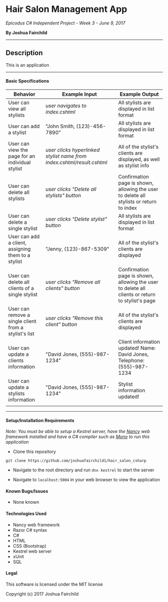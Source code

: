 # Hair Salon Management App

*Epicodus C# Independent Project - Week 3 - June 9, 2017*

**By Joshua Fairchild**

---

## Description

This is an application

---

#### Basic Specifications

| Behavior | Example Input | Example Output |
|----------|---------------|----------------|
| User can view all stylists | *user navigates to index.cshtml* | All stylists are displayed in list format |  
| User can add a stylist | "John Smith, (123)-456-7890" | All stylists are displayed in list format |  
| User can view the page for an individual stylist | *user clicks hyperlinked stylist name from index.cshtml/result.cshtml* | All of the stylist's clients are displayed, as well as stylist info |
| User can delete all stylists | *user clicks "Delete all stylists" button* | Confirmation page is shown, allowing the user to delete all stylists or return to index |
| User can delete a single stylist | *user clicks "Delete stylist" button* | All stylists are displayed in list format |
| User can add a client, assigning them to a stylist | "Jenny, (123)-867-5309" | All of the stylist's clients are displayed |  
| User can delete all clients of a single stylist | *user clicks "Remove all clients" button* | Confirmation page is shown, allowing the user to delete all clients or return to stylist's page |  
| User can remove a single client from a stylist's list | *user clicks "Remove this client" button* | All of the stylist's clients are displayed |  
| User can update a clients information | "David Jones, (555)-987-1234" | Client information updated! Name: David Jones, Telephone: (555)-987-1234 |
| User can update a stylists information | "David Jones, (555)-987-1234" | Stylist information updated! |
|  |  |  |

----

#### Setup/Installation Requirements

*Note: You must be able to setup a Kestrel server, have the [Nancy](http://nancyfx.org/) web framework installed and have a C# compiler such as [Mono](http://www.mono-project.com/docs/getting-started/install/) to run this application*

* Clone this repository

 `git clone https://github.com/joshuafairchild1/hair_salon_csharp`

* Navigate to the root directory and run `dnx kestrel` to start the server

* Navigate to `localhost:5004` in your web browser to view the application



#### Known Bugs/Issues
* None known


#### Technologies Used
* Nancy web framework
* Razor C# syntax
* C#
* HTML
* CSS (Bootstrap)
* Kestrel web server
* xUnit
* SQL


#### Legal

This software is licensed under the MIT license

Copyright (c) 2017 Joshua Fairchild
